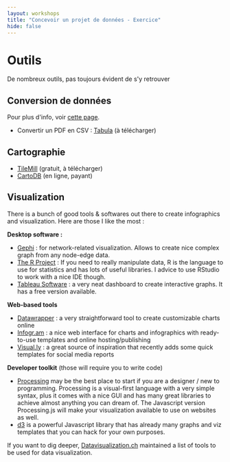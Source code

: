 ```yaml
---
layout: workshops
title: "Concevoir un projet de données - Exercice"
hide: false
---
```


# Outils

De nombreux outils, pas toujours évident de s'y retrouver

## Conversion de données

Pour plus d'info, voir [cette page](http://clementrenaud.com/uploads/DDJ101/).

* Convertir un PDF en CSV : [Tabula](http://tabula.technology/) (à télécharger)


## Cartographie

* [TileMill](https://www.mapbox.com/tilemill/) (gratuit, à télécharger)
* [CartoDB](http://cartodb.com) (en ligne, payant)


## Visualization

There is a bunch of good tools & softwares out there to create infographics and visualization. Here are those I like the most :

**Desktop software :**

* [Gephi](http://gephi.org) : for network-related visualization. Allows to create nice complex graph from any node-edge data.
* [The R Project](https://www.r-project.org/) : If you need to really manipulate data, R is the language to use for statistics and has lots of useful libraries. I advice to use RStudio to work with a nice IDE though.
* [Tableau Software](http://tableau.com/) : a very neat dashboard to create interactive graphs. It has a free version available.

**Web-based tools**

* [Datawrapper](https://datawrapper.de/) : a very straightforward tool to create customizable charts online
* [Infogr.am](https://infogr.am/) : a nice web interface for charts and infographics with ready-to-use templates and online hosting/publishing
* [Visual.ly](Visual.ly) : a great source of inspiration that recently adds some quick templates for social media reports

**Developer toolkit** (those will require you to write code)

* [Processing](http://processing.org) may be the best place to start if you are a designer / new to programming. Processing is a visual-first language with a very simple syntax, plus it comes with a nice GUI and has many great libraries to achieve almost anything you can dream of. The Javascript version Processing.js will make your visualization available to use on websites as well.
* [d3](http://d3js.org) is a powerful Javascript library that has already many graphs and viz templates that you can hack for your own purposes.

If you want to dig deeper, [Datavisualization.ch](http://datavisualization.ch) maintained a list of tools to be used for data visualization.
